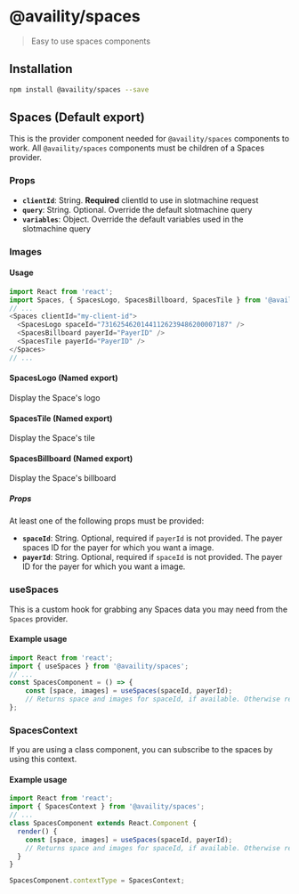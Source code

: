 # @availity/spaces

> Easy to use spaces components

## Installation

```bash
npm install @availity/spaces --save
```

## Spaces (Default export)
This is the provider component needed for `@availity/spaces` components to work. All `@availity/spaces` components must be children of a Spaces provider.

### Props

- **`clientId`**: String. **Required** clientId to use in slotmachine request
- **`query`**: String. Optional. Override the default slotmachine query
- **`variables`**: Object. Override the default variables used in the slotmachine query


### Images

#### Usage
```javascript
import React from 'react';
import Spaces, { SpacesLogo, SpacesBillboard, SpacesTile } from '@availity/spaces';
// ... 
<Spaces clientId="my-client-id">
  <SpacesLogo spaceId="73162546201441126239486200007187" />
  <SpacesBillboard payerId="PayerID" />
  <SpacesTile payerId="PayerID" />
</Spaces>
// ...
```

#### SpacesLogo (Named export)
Display the Space's logo

#### SpacesTile (Named export)
Display the Space's tile

#### SpacesBillboard (Named export)
Display the Space's billboard

##### Props

At least one of the following props must be provided:

- **`spaceId`**: String. Optional, required if `payerId` is not provided. The payer spaces ID for the payer for which you want a image.
- **`payerId`**: String. Optional, required if `spaceId` is not provided. The payer ID for the payer for which you want a image.

### useSpaces

This is a custom hook for grabbing any Spaces data you may need from the `Spaces` provider.

#### Example usage

```javascript
import React from 'react';
import { useSpaces } from '@availity/spaces';
// ...
const SpacesComponent = () => {
    const [space, images] = useSpaces(spaceId, payerId);
    // Returns space and images for spaceId, if available. Otherwise returns space and images for payerId
};
```

### SpacesContext

If you are using a class component, you can subscribe to the spaces by using this context.


#### Example usage

```javascript
import React from 'react';
import { SpacesContext } from '@availity/spaces';
// ...
class SpacesComponent extends React.Component {
  render() { 
    const [space, images] = useSpaces(spaceId, payerId);
    // Returns space and images for spaceId, if available. Otherwise returns space and images for payerId
  }
}

SpacesComponent.contextType = SpacesContext;
```
